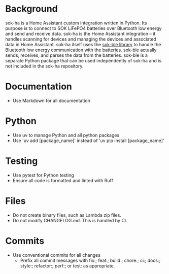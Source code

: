 # Background
sok-ha is a Home Assistant custom integration written in Python. Its purpose is to connect to SOK LiFePO4 batteries over Bluetooth low energy and send and receive data. sok-ha is the Home Assistant integration – it handles scanning for devices and managing the devices and associated data in Home Assistant. sok-ha itself uses the [sok-ble library](https://github.com/IAmTheMitchell/sok-ble) to handle the Bluetooth low energy communication with the batteries. sok-ble actually sends, receives, and parses the data from the batteries. sok-ble is a separate Python package that can be used independently of sok-ha and is not included in the sok-ha repository.

# Documentation
- Use Markdown for all documentation

# Python
- Use uv to manage Python and all python packages
- Use 'uv add [package_name]' instead of 'uv pip install [package_name]'

# Testing
- Use pytest for Python testing
- Ensure all code is formatted and linted with Ruff

# Files
- Do not create binary files, such as Lambda zip files.
- Do not modify CHANGELOG.md. This is handled by CI.

# Commits
- Use conventional commits for all changes 
    - Prefix all commit messages with fix:; feat:; build:; chore:; ci:; docs:; style:; refactor:; perf:; or test: as appropriate.